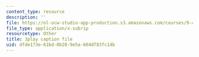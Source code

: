 ```yaml
---
content_type: resource
description: ''
file: https://ol-ocw-studio-app-production.s3.amazonaws.com/courses/9-40-introduction-to-neural-computation-spring-2018/dfde173e61bd0b209e5a604df83fc14b_KXnHxZdn8NU.srt
file_type: application/x-subrip
resourcetype: Other
title: 3play caption file
uid: dfde173e-61bd-0b20-9e5a-604df83fc14b
---
```

